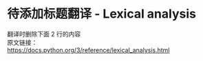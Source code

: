 # 待添加标题翻译 - Lexical analysis

>
翻译时删除下面 2 行的内容    
原文链接：  
https://docs.python.org/3/reference/lexical_analysis.html